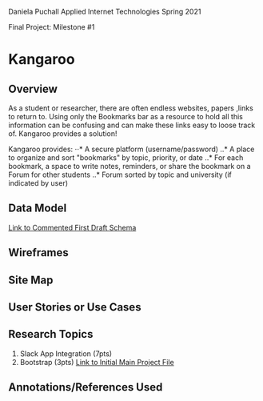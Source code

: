 Daniela Puchall
Applied Internet Technologies
Spring 2021

Final Project: Milestone #1

# Kangaroo
## Overview
 As a student or researcher, there are often endless websites, papers ,links to return to. 
 Using only the Bookmarks bar as a resource to hold all this information can be confusing and
 can make these links easy to loose track of. Kangaroo provides a solution! 

 Kangaroo provides: 
 ⋅⋅* A secure platform (username/password) 
 ..* A place to organize and sort "bookmarks" by topic, priority, or date
 ..* For each bookmark, a space to write notes, reminders, or share the bookmark on a Forum for other   students 
 ..* Forum sorted by topic and university (if indicated by user)


## Data Model 

[Link to Commented First Draft Schema](../blob/master/LICENSE)

## Wireframes

## Site Map

## User Stories or Use Cases

## Research Topics
1. Slack App Integration (7pts)
2. Bootstrap (3pts)
[Link to Initial Main Project File](../blob/master/LICENSE)

## Annotations/References Used
